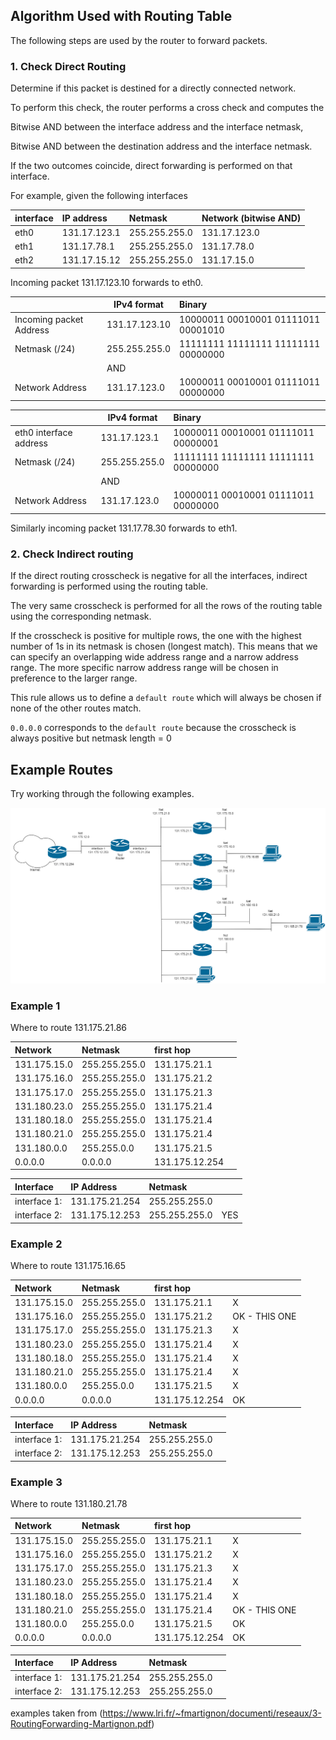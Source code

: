 ## Algorithm Used with Routing Table

The following steps are used by the router to forward packets.

### 1. Check Direct Routing

Determine if this packet is destined for a directly connected network.

To perform this check, the router performs a cross check and computes the 

Bitwise AND between the interface address and the interface netmask,

Bitwise AND between the destination address and the interface netmask.

If the two outcomes coincide, direct forwarding is performed on that interface.

For example, given the following interfaces

| interface | IP address  | Netmask       |Network (bitwise AND) |
|:----------|:------------|:--------------|:---------------------|
| eth0      |131.17.123.1 | 255.255.255.0 |131.17.123.0 |
| eth1      |131.17.78.1  | 255.255.255.0 |131.17.78.0 |
| eth2      |131.17.15.12 | 255.255.255.0 |131.17.15.0 |

Incoming packet 131.17.123.10 forwards to eth0.

|                        | IPv4 format  | Binary                             |
|:-----------------------|--------------|:-----------------------------------|
|Incoming packet Address |131.17.123.10 |10000011 00010001 01111011 00001010 |
|Netmask  (/24)          |255.255.255.0 |11111111 11111111 11111111 00000000 |
|                        |AND           |                                    |                    
|Network Address         |131.17.123.0  |10000011 00010001 01111011 00000000 |

|                        | IPv4 format  | Binary                             |
|:-----------------------|--------------|:-----------------------------------|
|eth0 interface address  |131.17.123.1  |10000011 00010001 01111011 00000001 |
|Netmask  (/24)          |255.255.255.0 |11111111 11111111 11111111 00000000 |
|                        |AND           |                                    |                    
|Network Address         |131.17.123.0  |10000011 00010001 01111011 00000000 |

Similarly incoming packet 131.17.78.30 forwards to eth1.

### 2. Check Indirect routing

If the direct routing crosscheck is negative for all the interfaces, indirect forwarding is performed using the routing table.

The very same crosscheck is performed for all the rows of the routing table using the corresponding netmask.

If the crosscheck is positive for multiple rows, the one with the highest number of 1s in its netmask is chosen (longest match). 
This means that we can specify an overlapping wide address range and a narrow address range.
The more specific narrow address range will be chosen in preference to the larger range.

This rule allows us to define a `default route` which will always be chosen if none of the other routes match.

`0.0.0.0` corresponds to the `default route` because the crosscheck is always positive but netmask length = 0

## Example Routes

Try working through the following examples.

![alt text](../docs/images/routing2.drawio.png "routing2.drawio.png")

### Example 1

Where to route 131.175.21.86

| Network     | Netmask      | first hop |   |
|:------------|:-------------|:----------|---|
|131.175.15.0 |255.255.255.0 |131.175.21.1|   |
|131.175.16.0 |255.255.255.0 |131.175.21.2|   |
|131.175.17.0 |255.255.255.0 |131.175.21.3|   |
|131.180.23.0 |255.255.255.0 |131.175.21.4|   |
|131.180.18.0 |255.255.255.0 |131.175.21.4|   |
|131.180.21.0 |255.255.255.0 |131.175.21.4|   |
|131.180.0.0  |255.255.0.0   |131.175.21.5|   |
|0.0.0.0      |0.0.0.0       |131.175.12.254|   |


| Interface     | IP Address   |  Netmask     |   |
|:--------------|:-------------|:-------------|---|
|interface 1:   |131.175.21.254| 255.255.255.0|   |
|interface 2:   |131.175.12.253| 255.255.255.0|YES |

### Example 2

Where to route 131.175.16.65

| Network     | Netmask      | first hop |   |
|:------------|:-------------|:----------|---|
|131.175.15.0 |255.255.255.0 |131.175.21.1| X  |
|131.175.16.0 |255.255.255.0 |131.175.21.2| OK - THIS ONE |
|131.175.17.0 |255.255.255.0 |131.175.21.3| X  |
|131.180.23.0 |255.255.255.0 |131.175.21.4| X  |
|131.180.18.0 |255.255.255.0 |131.175.21.4| X  |
|131.180.21.0 |255.255.255.0 |131.175.21.4| X  |
|131.180.0.0  |255.255.0.0   |131.175.21.5| X  |
|0.0.0.0      |0.0.0.0       |131.175.12.254| OK |


| Interface     | IP Address   |  Netmask     |   |
|:--------------|:-------------|:-------------|---|
|interface 1:   |131.175.21.254| 255.255.255.0|   |
|interface 2:   |131.175.12.253| 255.255.255.0|   |

### Example 3

Where to route 131.180.21.78

| Network     | Netmask      | first hop |   |
|:------------|:-------------|:----------|---|
|131.175.15.0 |255.255.255.0 |131.175.21.1| X  |
|131.175.16.0 |255.255.255.0 |131.175.21.2| X |
|131.175.17.0 |255.255.255.0 |131.175.21.3| X  |
|131.180.23.0 |255.255.255.0 |131.175.21.4| X  |
|131.180.18.0 |255.255.255.0 |131.175.21.4| X  |
|131.180.21.0 |255.255.255.0 |131.175.21.4| OK - THIS ONE |
|131.180.0.0  |255.255.0.0   |131.175.21.5| OK  |
|0.0.0.0      |0.0.0.0       |131.175.12.254| OK |


| Interface     | IP Address   | Netmask      |   |
|:--------------|:-------------|:-------------|---|
|interface 1:   |131.175.21.254| 255.255.255.0|   |
|interface 2:   |131.175.12.253| 255.255.255.0|   |

examples taken from (https://www.lri.fr/~fmartignon/documenti/reseaux/3-RoutingForwarding-Martignon.pdf)
